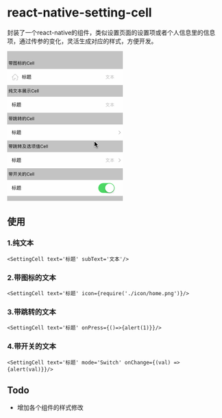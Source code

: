 # react-native-setting-cell

封装了一个react-native的组件，类似设置页面的设置项或者个人信息里的信息项，通过传参的变化，灵活生成对应的样式，方便开发。

![介绍GIF](./intro.gif)

## 使用

### 1.纯文本

```
<SettingCell text='标题' subText='文本'/>
```

### 2.带图标的文本

```
<SettingCell text='标题' icon={require('./icon/home.png')}/>
```

### 3.带跳转的文本

```
<SettingCell text='标题' onPress={()=>{alert(1)}}/>
```

### 4.带开关的文本

```
<SettingCell text='标题' mode='Switch' onChange={(val) => {alert(val)}}/>
```

## Todo

* 增加各个组件的样式修改
